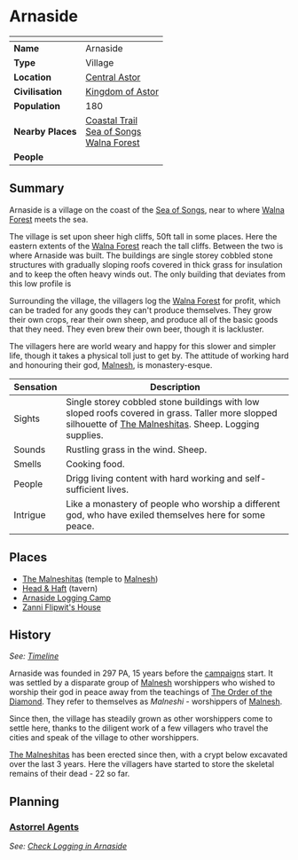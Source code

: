 # Arnaside

| []() | |
| --- | --- |
| **Name** | Arnaside |
| **Type** | Village |
| **Location** | [Central Astor](../regions/central-astor.md) |
| **Civilisation** | [Kingdom of Astor](../../civilisations/kingdom-of-astor/README.md) |
| **Population** | 180 |
| **Nearby Places** | [Coastal Trail](../roads/coastal-trail.md)<br />[Sea of Songs](../seas/sea-of-songs.md)<br />[Walna Forest](../forests/walna-forest.md) |
| **People** | |

## Summary

Arnaside is a village on the coast of the [Sea of Songs](../seas/sea-of-songs.md), near to where [Walna Forest](../forests/walna-forest.md) meets the sea.

The village is set upon sheer high cliffs, 50ft tall in some places. Here the eastern extents of the [Walna Forest](../forests/walna-forest.md) reach the tall cliffs. Between the two is where Arnaside was built. The buildings are single storey cobbled stone structures with gradually sloping roofs covered in thick grass for insulation and to keep the often heavy winds out. The only building that deviates from this low profile is 

Surrounding the village, the villagers log the [Walna Forest](../forests/walna-forest.md) for profit, which can be traded for any goods they can't produce themselves. They grow their own crops, rear their own sheep, and produce all of the basic goods that they need. They even brew their own beer, though it is lackluster.

The villagers here are world weary and happy for this slower and simpler life, though it takes a physical toll just to get by. The attitude of working hard and honouring their god, [Malnesh](../../gods/gods/malnesh.md), is monastery-esque.

| Sensation | Description |
| ---- | --- |
| Sights | Single storey cobbled stone buildings with low sloped roofs covered in grass. Taller more slopped silhouette of [The Malneshitas](../buildings/temples/the-malneshitas.md). Sheep. Logging supplies. |
| Sounds | Rustling grass in the wind. Sheep. |
| Smells | Cooking food. |
| People | Drigg living content with hard working and self-sufficient lives. |
| Intrigue | Like a monastery of people who worship a different god, who have exiled themselves here for some peace. |

## Places

- [The Malneshitas](../buildings/temples/the-malneshitas.md) (temple to [Malnesh](../../gods/gods/malnesh.md))
- [Head & Haft](../buildings/inns-taverns/head-and-haft.md) (tavern)
- [Arnaside Logging Camp](../structures/arnaside-logging-camp.md)
- [Zanni Flipwit's House](../buildings/zanni-flipwits-house.md)

## History

*See: [Timeline](../../history/timeline.md)*

Arnaside was founded in 297 PA, 15 years before the [campaigns](../../../campaigns/README.md) start. It was settled by a disparate group of [Malnesh](../../gods/gods/malnesh.md) worshippers who wished to worship their god in peace away from the teachings of [The Order of the Diamond](../../gods/the-order-of-the-diamond.md). They refer to themselves as *Malneshi* - worshippers of [Malnesh](../../gods/gods/malnesh.md).

Since then, the village has steadily grown as other worshippers come to settle here, thanks to the diligent work of a few villagers who travel the cities and speak of the village to other worshippers.

[The Malneshitas](../buildings/temples/the-malneshitas.md) has been erected since then, with a crypt below excavated over the last 3 years. Here the villagers have started to store the skeletal remains of their dead - 22 so far.

## Planning

### [Astorrel Agents](../../../campaigns/astorrel-agents/README.md)

*See: [Check Logging in Arnaside](../../../campaigns/astorrel-agents/storylines/check-logging-in-arnaside.md)*
